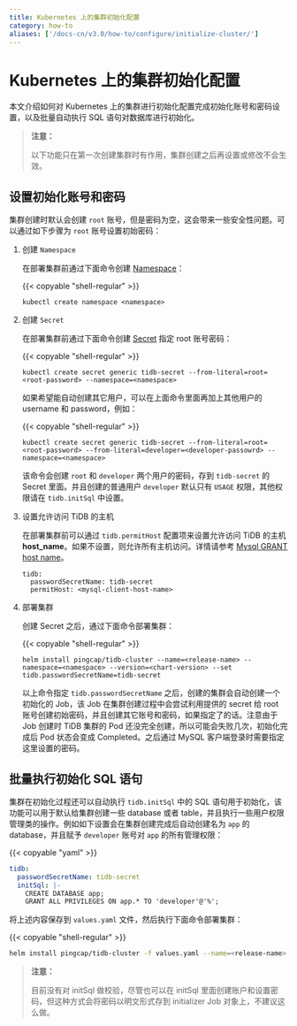 ```yaml
---
title: Kubernetes 上的集群初始化配置
category: how-to
aliases: ['/docs-cn/v3.0/how-to/configure/initialize-cluster/']
---
```


# Kubernetes 上的集群初始化配置

本文介绍如何对 Kubernetes 上的集群进行初始化配置完成初始化账号和密码设置，以及批量自动执行 SQL 语句对数据库进行初始化。

> **注意：**
>
> 以下功能只在第一次创建集群时有作用，集群创建之后再设置或修改不会生效。

## 设置初始化账号和密码

集群创建时默认会创建 `root` 账号，但是密码为空，这会带来一些安全性问题。可以通过如下步骤为 `root` 账号设置初始密码：

1. 创建 `Namespace`

    在部署集群前通过下面命令创建 [Namespace](https://kubernetes.io/docs/concepts/overview/working-with-objects/namespaces/)：

    {{< copyable "shell-regular" >}}

    ```shell
    kubectl create namespace <namespace>
    ```

2. 创建 `Secret`

    在部署集群前通过下面命令创建 [Secret](https://kubernetes.io/docs/concepts/configuration/secret/) 指定 root 账号密码：

    {{< copyable "shell-regular" >}}

    ```shell
    kubectl create secret generic tidb-secret --from-literal=root=<root-password> --namespace=<namespace>
    ```

    如果希望能自动创建其它用户，可以在上面命令里面再加上其他用户的 username 和 password，例如：

    {{< copyable "shell-regular" >}}

    ```shell
    kubectl create secret generic tidb-secret --from-literal=root=<root-password> --from-literal=developer=<developer-passowrd> --namespace=<namespace>
    ```

    该命令会创建 `root` 和 `developer` 两个用户的密码，存到 `tidb-secret` 的 Secret 里面。并且创建的普通用户 `developer` 默认只有 `USAGE` 权限，其他权限请在 `tidb.initSql` 中设置。

3. 设置允许访问 TiDB 的主机

    在部署集群前可以通过 `tidb.permitHost` 配置项来设置允许访问 TiDB 的主机 **host_name**。如果不设置，则允许所有主机访问。详情请参考 [Mysql GRANT host name](https://dev.mysql.com/doc/refman/5.7/en/grant.html)。

    ```
    tidb:
      passwordSecretName: tidb-secret
      permitHost: <mysql-client-host-name>
    ```

4. 部署集群

    创建 Secret 之后，通过下面命令部署集群：

    {{< copyable "shell-regular" >}}

    ```shell
    helm install pingcap/tidb-cluster --name=<release-name> --namespace=<namespace> --version=<chart-version> --set tidb.passwordSecretName=tidb-secret
    ```

    以上命令指定 `tidb.passwordSecretName` 之后，创建的集群会自动创建一个初始化的 Job，该 Job 在集群创建过程中会尝试利用提供的 secret 给 root 账号创建初始密码，并且创建其它账号和密码，如果指定了的话。注意由于 Job 创建时 TiDB 集群的 Pod 还没完全创建，所以可能会失败几次，初始化完成后 Pod 状态会变成 Completed。之后通过 MySQL 客户端登录时需要指定这里设置的密码。

## 批量执行初始化 SQL 语句

集群在初始化过程还可以自动执行 `tidb.initSql` 中的 SQL 语句用于初始化，该功能可以用于默认给集群创建一些 database 或者 table，并且执行一些用户权限管理类的操作。例如如下设置会在集群创建完成后自动创建名为 `app` 的 database，并且赋予 `developer` 账号对 `app` 的所有管理权限：

{{< copyable "yaml" >}}

```yaml
tidb:
  passwordSecretName: tidb-secret
  initSql: |-
    CREATE DATABASE app;
    GRANT ALL PRIVILEGES ON app.* TO 'developer'@'%';
```

将上述内容保存到 `values.yaml` 文件，然后执行下面命令部署集群：

{{< copyable "shell-regular" >}}

```bash
helm install pingcap/tidb-cluster -f values.yaml --name=<release-name> --namespace=<namespace> --version=<chart-version>
```

> **注意：**
>
> 目前没有对 initSql 做校验，尽管也可以在 initSql 里面创建账户和设置密码，但这种方式会将密码以明文形式存到 initializer Job 对象上，不建议这么做。
